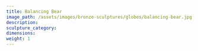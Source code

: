 ```yaml
---
title: Balancing Bear
image_path: /assets/images/bronze-sculptures/globes/balancing-bear.jpg
description:
sculpture_category:
dimensions:
weight: 1
---
```

